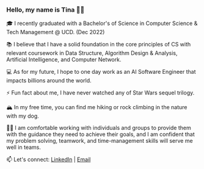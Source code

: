 ### Hello, my name is Tina 👋🏽 

🎓 I recently graduated with a Bachelor's of Science in Computer Science & Tech Management @ UCD. (Dec 2022)

📚 I believe that I have a solid foundation in the core principles of CS with relevant coursework in Data Structure, Algorithm Design & Analysis, Artificial Intelligence, and Computer Network. 

💻 As for my future, I hope to one day work as an AI Software Engineer that impacts billions around the world.

⚡ Fun fact about me, I have never watched any of Star Wars sequel trilogy.

🏔 In my free time, you can find me hiking or rock climbing in the nature with my dog.

💪🏽 I am comfortable working with individuals and groups to provide them with the guidance they need to achieve their goals, and I am confident that my problem solving, teamwork, and time-management skills will serve me well in teams.

📫 Let's connect: [LinkedIn](https://www.linkedin.com/in/tina-nemati/) | [Email](mailto:tinanemati.tina@gmail.com)
